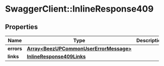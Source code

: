 # SwaggerClient::InlineResponse409

## Properties
Name | Type | Description | Notes
------------ | ------------- | ------------- | -------------
**errors** | [**Array&lt;BeezUPCommonUserErrorMessage&gt;**](BeezUPCommonUserErrorMessage.md) |  | [optional] 
**links** | [**InlineResponse409Links**](InlineResponse409Links.md) |  | [optional] 



